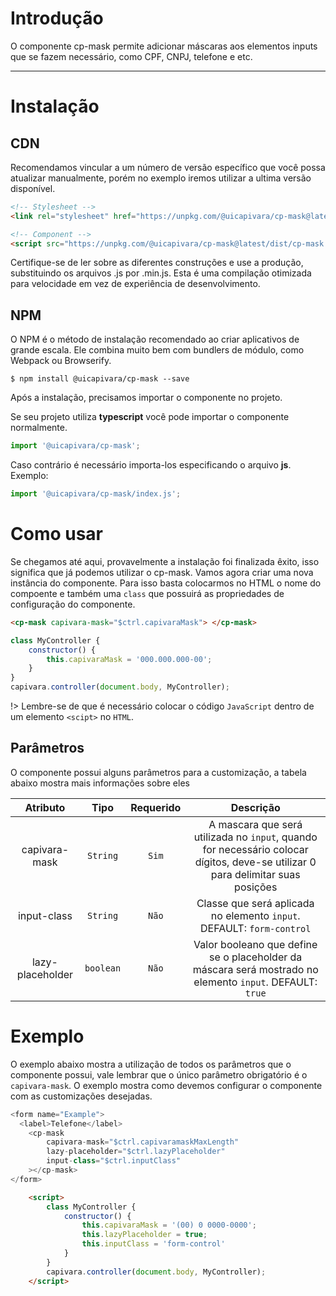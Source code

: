 # Introdução
O componente cp-mask permite adicionar máscaras aos elementos inputs que se fazem necessário, como CPF, CNPJ, telefone e etc.

------
# Instalação

## CDN
Recomendamos vincular a um número de versão específico que você possa atualizar manualmente, porém no exemplo iremos utilizar a ultima versão disponível.
```html
<!-- Stylesheet -->
<link rel="stylesheet" href="https://unpkg.com/@uicapivara/cp-mask@latest/dist/cp-mask.min.css">

<!-- Component -->
<script src="https://unpkg.com/@uicapivara/cp-mask@latest/dist/cp-mask.min.js"></script>
```
Certifique-se de ler sobre as diferentes construções e use a produção, substituindo os arquivos .js por .min.js. Esta é uma compilação otimizada para velocidade em vez de experiência de desenvolvimento.

## NPM
O NPM é o método de instalação recomendado ao criar aplicativos de grande escala. Ele combina muito bem com bundlers de módulo, como Webpack ou Browserify.

```shell
$ npm install @uicapivara/cp-mask --save
```
Após a instalação, precisamos importar o componente no projeto.

Se seu projeto utiliza **typescript** você pode importar o componente normalmente.
```javascript
import '@uicapivara/cp-mask';
```
Caso contrário é necessário importa-los especificando o arquivo **js**. Exemplo:
```javascript
import '@uicapivara/cp-mask/index.js';
```

# Como usar

Se chegamos até aqui, provavelmente a instalação foi finalizada êxito, isso significa que já podemos utilizar o cp-mask.
Vamos agora criar uma nova instância do componente. Para isso basta colocarmos no HTML o nome do compoente e também uma `class` que possuirá as propriedades de configuração do componente.

```html
<cp-mask capivara-mask="$ctrl.capivaraMask"> </cp-mask>
```

```javascript
class MyController {
    constructor() {
        this.capivaraMask = '000.000.000-00';
    }
}
capivara.controller(document.body, MyController);
```

!> Lembre-se de que é necessário colocar o código `JavaScript` dentro de um elemento `<scipt>` no `HTML`.


## Parâmetros

O componente possui alguns parâmetros para a customização, a tabela abaixo mostra mais informações sobre eles

|       Atributo       |   Tipo   | Requerido |  Descrição |
|:--------------------:|:--------:|:---------:|:----------:|
| capivara-mask        | `String`    |   `Sim`   | A mascara que será utilizada no `input`, quando for necessário colocar dígitos, deve-se utilizar 0 para delimitar suas posições  |
|      input-class     | `String` |   `Não`   | Classe que será aplicada no elemento `input`. DEFAULT: `form-control` |
| lazy-placeholder     | `boolean` |   `Não`  | Valor booleano que define se o placeholder da máscara será mostrado no elemento `input`. DEFAULT: `true` |

# Exemplo

O exemplo abaixo mostra a utilização de todos os parâmetros que o componente possui, vale lembrar que o único parâmetro obrigatório é o `capivara-mask`. O exemplo mostra como devemos configurar o componente com as customizações desejadas.

```js
<form name="Example">
  <label>Telefone</label>
    <cp-mask 
        capivara-mask="$ctrl.capivaramaskMaxLength"
        lazy-placeholder="$ctrl.lazyPlaceholder"
        input-class="$ctrl.inputClass"
    ></cp-mask>
</form>
```

```html
    <script>
        class MyController {
            constructor() {
                this.capivaraMask = '(00) 0 0000-0000';
                this.lazyPlaceholder = true;
                this.inputClass = 'form-control'
            }
        }
        capivara.controller(document.body, MyController);
    </script>
```
